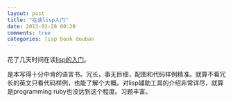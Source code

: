 ```yaml
---
layout: post
title: "在读lisp入门"
date: 2013-02-28 00:20
comments: true
categories: lisp book douban
---
```

花了几天时间在读[lisp的入门](http://book.douban.com/subject/11238123)。

是本写得十分中肯的语言书。冗长，事无巨细，配图和代码样例精准。就算不看冗长的英文只看代码样例，也能了解个大概。对lisp辅助工具的介绍非常详尽，就算是programming ruby也没达到这个程度。习题丰富。